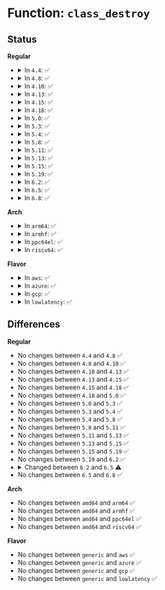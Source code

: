 # Function: <code>class_destroy</code>

## Status
<b>Regular</b>
<ul>
<li>
<details>
<summary>In <code>4.4</code>: ✅</summary>

```c
void class_destroy(struct class *cls);
```

**Collision:** Unique Global

**Inline:** No

**Transformation:** False

**Instances:**

```
In drivers/base/class.c (ffffffff8154ccc0)
Location: drivers/base/class.c:274
Inline: False
Direct callers:
  - block/bsg.c:bsg_init
  - drivers/phy/phy-core.c:phy_core_exit
  - drivers/video/backlight/backlight.c:backlight_class_exit
  - drivers/char/misc.c:misc_init
  - drivers/char/virtio_console.c:init
  - drivers/char/virtio_console.c:fini
  - drivers/char/tpm/tpm-interface.c:tpm_exit
  - drivers/nvdimm/bus.c:nvdimm_bus_exit
  - drivers/scsi/sg.c:exit_sg
  - drivers/net/ppp/ppp_generic.c:ppp_cleanup
  - drivers/usb/core/file.c:release_usb_class
  - drivers/rtc/class.c:rtc_exit
  - drivers/i2c/i2c-dev.c:i2c_dev_exit
  - drivers/i2c/i2c-dev.c:i2c_dev_init
  - drivers/power/power_supply_core.c:power_supply_class_exit
  - drivers/watchdog/watchdog_core.c:watchdog_exit
  - drivers/leds/led-class.c:leds_exit
  - drivers/devfreq/devfreq.c:devfreq_exit
  - drivers/devfreq/devfreq-event.c:devfreq_event_exit
  - drivers/extcon/extcon.c:extcon_class_exit
```
**Symbols:**

```
ffffffff8154ccc0-ffffffff8154ccdf: class_destroy (STB_GLOBAL)
```
</details>
</li>
<li>
<details>
<summary>In <code>4.8</code>: ✅</summary>

```c
void class_destroy(struct class *cls);
```

**Collision:** Unique Global

**Inline:** No

**Transformation:** False

**Instances:**

```
In drivers/base/class.c (ffffffff8159eab0)
Location: drivers/base/class.c:274
Inline: False
Direct callers:
  - block/bsg.c:bsg_init
  - drivers/phy/phy-core.c:phy_core_exit
  - drivers/video/backlight/backlight.c:backlight_class_exit
  - drivers/char/misc.c:misc_init
  - drivers/char/virtio_console.c:fini
  - drivers/char/virtio_console.c:init
  - drivers/char/tpm/tpm-interface.c:tpm_exit
  - drivers/nvdimm/bus.c:nvdimm_bus_exit
  - drivers/nvdimm/bus.c:nvdimm_bus_init
  - drivers/scsi/sg.c:exit_sg
  - drivers/net/ppp/ppp_generic.c:ppp_cleanup
  - drivers/net/ppp/ppp_generic.c:ppp_init
  - drivers/usb/core/file.c:release_usb_class
  - drivers/i2c/i2c-dev.c:i2c_dev_exit
  - drivers/i2c/i2c-dev.c:i2c_dev_init
  - drivers/power/power_supply_core.c:power_supply_class_exit
  - drivers/leds/led-class.c:leds_exit
  - drivers/extcon/extcon.c:extcon_class_exit
```
**Symbols:**

```
ffffffff8159eab0-ffffffff8159eacf: class_destroy (STB_GLOBAL)
```
</details>
</li>
<li>
<details>
<summary>In <code>4.10</code>: ✅</summary>

```c
void class_destroy(struct class *cls);
```

**Collision:** Unique Global

**Inline:** No

**Transformation:** False

**Instances:**

```
In drivers/base/class.c (ffffffff815cd070)
Location: drivers/base/class.c:289
Inline: False
Direct callers:
  - block/bsg.c:bsg_init
  - drivers/phy/phy-core.c:phy_core_exit
  - drivers/video/backlight/backlight.c:backlight_class_exit
  - drivers/char/misc.c:misc_init
  - drivers/char/virtio_console.c:fini
  - drivers/char/virtio_console.c:init
  - drivers/char/tpm/tpm-interface.c:tpm_exit
  - drivers/nvdimm/bus.c:nvdimm_bus_exit
  - drivers/nvdimm/bus.c:nvdimm_bus_init
  - drivers/scsi/sg.c:exit_sg
  - drivers/net/ppp/ppp_generic.c:ppp_cleanup
  - drivers/net/ppp/ppp_generic.c:ppp_init
  - drivers/usb/core/file.c:release_usb_class
  - drivers/i2c/i2c-dev.c:i2c_dev_exit
  - drivers/i2c/i2c-dev.c:i2c_dev_init
  - drivers/power/supply/power_supply_core.c:power_supply_class_exit
  - drivers/leds/led-class.c:leds_exit
  - drivers/extcon/extcon.c:extcon_class_exit
```
**Symbols:**

```
ffffffff815cd070-ffffffff815cd08f: class_destroy (STB_GLOBAL)
```
</details>
</li>
<li>
<details>
<summary>In <code>4.13</code>: ✅</summary>

```c
void class_destroy(struct class *cls);
```

**Collision:** Unique Global

**Inline:** No

**Transformation:** False

**Instances:**

```
In drivers/base/class.c (ffffffff815e1b50)
Location: drivers/base/class.c:256
Inline: False
Direct callers:
  - block/bsg.c:bsg_init
  - drivers/phy/phy-core.c:phy_core_exit
  - drivers/pci/endpoint/pci-epc-core.c:pci_epc_exit
  - drivers/video/backlight/backlight.c:backlight_class_exit
  - drivers/char/misc.c:misc_init
  - drivers/char/virtio_console.c:fini
  - drivers/char/virtio_console.c:init
  - drivers/char/tpm/tpm-interface.c:tpm_exit
  - drivers/char/tpm/tpm-interface.c:tpm_exit
  - drivers/char/tpm/tpm-interface.c:tpm_init
  - drivers/char/tpm/tpm-interface.c:tpm_init
  - drivers/char/tpm/tpm-interface.c:tpm_init
  - drivers/nvdimm/bus.c:nvdimm_bus_exit
  - drivers/nvdimm/bus.c:nvdimm_bus_init
  - drivers/scsi/sg.c:exit_sg
  - drivers/net/ppp/ppp_generic.c:ppp_cleanup
  - drivers/net/ppp/ppp_generic.c:ppp_init
  - drivers/i2c/i2c-dev.c:i2c_dev_exit
  - drivers/i2c/i2c-dev.c:i2c_dev_init
  - drivers/power/supply/power_supply_core.c:power_supply_class_exit
  - drivers/leds/led-class.c:leds_exit
  - drivers/extcon/extcon.c:extcon_class_exit
```
**Symbols:**

```
ffffffff815e1b50-ffffffff815e1b70: class_destroy (STB_GLOBAL)
```
</details>
</li>
<li>
<details>
<summary>In <code>4.15</code>: ✅</summary>

```c
void class_destroy(struct class *cls);
```

**Collision:** Unique Global

**Inline:** No

**Transformation:** False

**Instances:**

```
In drivers/base/class.c (ffffffff81648cc0)
Location: drivers/base/class.c:256
Inline: False
Direct callers:
  - block/bsg.c:bsg_init
  - drivers/phy/phy-core.c:phy_core_exit
  - drivers/pci/endpoint/pci-epc-core.c:pci_epc_exit
  - drivers/video/backlight/backlight.c:backlight_class_exit
  - drivers/char/misc.c:misc_init
  - drivers/char/virtio_console.c:fini
  - drivers/char/virtio_console.c:init
  - drivers/char/tpm/tpm-interface.c:tpm_exit
  - drivers/char/tpm/tpm-interface.c:tpm_exit
  - drivers/char/tpm/tpm-interface.c:tpm_init
  - drivers/char/tpm/tpm-interface.c:tpm_init
  - drivers/char/tpm/tpm-interface.c:tpm_init
  - drivers/nvdimm/bus.c:nvdimm_bus_exit
  - drivers/nvdimm/bus.c:nvdimm_bus_init
  - drivers/scsi/sg.c:exit_sg
  - drivers/net/ppp/ppp_generic.c:ppp_cleanup
  - drivers/net/ppp/ppp_generic.c:ppp_init
  - drivers/usb/core/file.c:release_usb_class
  - drivers/i2c/i2c-dev.c:i2c_dev_exit
  - drivers/i2c/i2c-dev.c:i2c_dev_init
  - drivers/power/supply/power_supply_core.c:power_supply_class_exit
  - drivers/leds/led-class.c:leds_exit
  - drivers/extcon/extcon.c:extcon_class_exit
```
**Symbols:**

```
ffffffff81648cc0-ffffffff81648ce0: class_destroy (STB_GLOBAL)
```
</details>
</li>
<li>
<details>
<summary>In <code>4.18</code>: ✅</summary>

```c
void class_destroy(struct class *cls);
```

**Collision:** Unique Global

**Inline:** No

**Transformation:** False

**Instances:**

```
In drivers/base/class.c (ffffffff816842a0)
Location: drivers/base/class.c:254
Inline: False
Direct callers:
  - block/bsg.c:bsg_init
  - drivers/phy/phy-core.c:phy_core_exit
  - drivers/pci/endpoint/pci-epc-core.c:pci_epc_exit
  - drivers/video/backlight/backlight.c:backlight_class_exit
  - drivers/char/misc.c:misc_init
  - drivers/char/virtio_console.c:fini
  - drivers/char/virtio_console.c:init
  - drivers/char/tpm/tpm-interface.c:tpm_exit
  - drivers/char/tpm/tpm-interface.c:tpm_exit
  - drivers/char/tpm/tpm-interface.c:tpm_init
  - drivers/char/tpm/tpm-interface.c:tpm_init
  - drivers/char/tpm/tpm-interface.c:tpm_init
  - drivers/nvdimm/bus.c:nvdimm_bus_exit
  - drivers/nvdimm/bus.c:nvdimm_bus_init
  - drivers/scsi/sg.c:exit_sg
  - drivers/scsi/sg.c:init_sg
  - drivers/net/ppp/ppp_generic.c:ppp_cleanup
  - drivers/net/ppp/ppp_generic.c:ppp_init
  - drivers/usb/core/file.c:release_usb_class
  - drivers/i2c/i2c-dev.c:i2c_dev_exit
  - drivers/i2c/i2c-dev.c:i2c_dev_init
  - drivers/pps/pps.c:pps_init
  - drivers/pps/pps.c:pps_exit
  - drivers/ptp/ptp_clock.c:ptp_init
  - drivers/ptp/ptp_clock.c:ptp_exit
  - drivers/power/supply/power_supply_core.c:power_supply_class_exit
  - drivers/leds/led-class.c:leds_exit
  - drivers/devfreq/devfreq.c:devfreq_init
  - drivers/extcon/extcon.c:extcon_class_exit
```
**Symbols:**

```
ffffffff816842a0-ffffffff816842bf: class_destroy (STB_GLOBAL)
```
</details>
</li>
<li>
<details>
<summary>In <code>5.0</code>: ✅</summary>

```c
void class_destroy(struct class *cls);
```

**Collision:** Unique Global

**Inline:** No

**Transformation:** False

**Instances:**

```
In drivers/base/class.c (ffffffff816a3f70)
Location: drivers/base/class.c:254
Inline: False
Direct callers:
  - arch/x86/kernel/cpu/resctrl/pseudo_lock.c:rdt_pseudo_lock_release
  - block/bsg.c:bsg_init
  - drivers/phy/phy-core.c:phy_core_exit
  - drivers/pci/endpoint/pci-epc-core.c:pci_epc_exit
  - drivers/video/backlight/backlight.c:backlight_class_exit
  - drivers/char/misc.c:misc_init
  - drivers/char/virtio_console.c:fini
  - drivers/char/virtio_console.c:init
  - drivers/char/tpm/tpm-interface.c:tpm_exit
  - drivers/char/tpm/tpm-interface.c:tpm_exit
  - drivers/char/tpm/tpm-interface.c:tpm_init
  - drivers/char/tpm/tpm-interface.c:tpm_init
  - drivers/nvdimm/bus.c:nvdimm_bus_exit
  - drivers/nvdimm/bus.c:nvdimm_bus_init
  - drivers/scsi/sg.c:exit_sg
  - drivers/scsi/sg.c:init_sg
  - drivers/net/ppp/ppp_generic.c:ppp_cleanup
  - drivers/net/ppp/ppp_generic.c:ppp_init
  - drivers/usb/core/file.c:release_usb_class
  - drivers/i2c/i2c-dev.c:i2c_dev_exit
  - drivers/i2c/i2c-dev.c:i2c_dev_init
  - drivers/pps/pps.c:pps_init
  - drivers/pps/pps.c:pps_exit
  - drivers/ptp/ptp_clock.c:ptp_init
  - drivers/ptp/ptp_clock.c:ptp_exit
  - drivers/power/supply/power_supply_core.c:power_supply_class_exit
  - drivers/leds/led-class.c:leds_exit
  - drivers/devfreq/devfreq.c:devfreq_init
  - drivers/extcon/extcon.c:extcon_class_exit
```
**Symbols:**

```
ffffffff816a3f70-ffffffff816a3f8f: class_destroy (STB_GLOBAL)
```
</details>
</li>
<li>
<details>
<summary>In <code>5.3</code>: ✅</summary>

```c
void class_destroy(struct class *cls);
```

**Collision:** Unique Global

**Inline:** No

**Transformation:** False

**Instances:**

```
In drivers/base/class.c (ffffffff816dcea0)
Location: drivers/base/class.c:260
Inline: False
Direct callers:
  - arch/x86/kernel/cpu/resctrl/pseudo_lock.c:rdt_pseudo_lock_release
  - block/bsg.c:bsg_init
  - drivers/pci/endpoint/pci-epc-core.c:pci_epc_exit
  - drivers/video/backlight/backlight.c:backlight_class_exit
  - drivers/char/misc.c:misc_init
  - drivers/char/virtio_console.c:fini
  - drivers/char/virtio_console.c:init
  - drivers/char/tpm/tpm-interface.c:tpm_exit
  - drivers/char/tpm/tpm-interface.c:tpm_exit
  - drivers/char/tpm/tpm-interface.c:tpm_init
  - drivers/char/tpm/tpm-interface.c:tpm_init
  - drivers/nvdimm/bus.c:nvdimm_bus_exit
  - drivers/nvdimm/bus.c:nvdimm_bus_init
  - drivers/dax/bus.c:dax_bus_exit
  - drivers/dax/bus.c:dax_bus_init
  - drivers/scsi/sg.c:exit_sg
  - drivers/scsi/sg.c:init_sg
  - drivers/net/ppp/ppp_generic.c:ppp_cleanup
  - drivers/net/ppp/ppp_generic.c:ppp_init
  - drivers/usb/core/file.c:release_usb_class
  - drivers/i2c/i2c-dev.c:i2c_dev_exit
  - drivers/i2c/i2c-dev.c:i2c_dev_init
  - drivers/pps/pps.c:pps_init
  - drivers/pps/pps.c:pps_exit
  - drivers/ptp/ptp_clock.c:ptp_init
  - drivers/ptp/ptp_clock.c:ptp_exit
  - drivers/power/supply/power_supply_core.c:power_supply_class_exit
  - drivers/leds/led-class.c:leds_exit
  - drivers/devfreq/devfreq.c:devfreq_init
  - drivers/extcon/extcon.c:extcon_class_exit
```
**Symbols:**

```
ffffffff816dcea0-ffffffff816dcebf: class_destroy (STB_GLOBAL)
```
</details>
</li>
<li>
<details>
<summary>In <code>5.4</code>: ✅</summary>

```c
void class_destroy(struct class *cls);
```

**Collision:** Unique Global

**Inline:** No

**Transformation:** False

**Instances:**

```
In drivers/base/class.c (ffffffff81700f50)
Location: drivers/base/class.c:260
Inline: False
Direct callers:
  - arch/x86/kernel/cpu/resctrl/pseudo_lock.c:rdt_pseudo_lock_release
  - block/bsg.c:bsg_init
  - drivers/pci/endpoint/pci-epc-core.c:pci_epc_exit
  - drivers/video/backlight/backlight.c:backlight_class_exit
  - drivers/char/misc.c:misc_init
  - drivers/char/virtio_console.c:fini
  - drivers/char/virtio_console.c:init
  - drivers/char/tpm/tpm-interface.c:tpm_exit
  - drivers/char/tpm/tpm-interface.c:tpm_exit
  - drivers/char/tpm/tpm-interface.c:tpm_init
  - drivers/char/tpm/tpm-interface.c:tpm_init
  - drivers/nvdimm/bus.c:nvdimm_bus_exit
  - drivers/nvdimm/bus.c:nvdimm_bus_init
  - drivers/dax/bus.c:dax_bus_exit
  - drivers/dax/bus.c:dax_bus_init
  - drivers/scsi/sg.c:exit_sg
  - drivers/scsi/sg.c:init_sg
  - drivers/net/ppp/ppp_generic.c:ppp_cleanup
  - drivers/net/ppp/ppp_generic.c:ppp_init
  - drivers/vfio/vfio.c:vfio_cleanup
  - drivers/vfio/vfio.c:vfio_init
  - drivers/usb/core/file.c:release_usb_class
  - drivers/i2c/i2c-dev.c:i2c_dev_exit
  - drivers/i2c/i2c-dev.c:i2c_dev_init
  - drivers/pps/pps.c:pps_init
  - drivers/pps/pps.c:pps_exit
  - drivers/ptp/ptp_clock.c:ptp_init
  - drivers/ptp/ptp_clock.c:ptp_exit
  - drivers/power/supply/power_supply_core.c:power_supply_class_exit
  - drivers/leds/led-class.c:leds_exit
  - drivers/devfreq/devfreq.c:devfreq_init
  - drivers/extcon/extcon.c:extcon_class_exit
```
**Symbols:**

```
ffffffff81700f50-ffffffff81700f6f: class_destroy (STB_GLOBAL)
```
</details>
</li>
<li>
<details>
<summary>In <code>5.8</code>: ✅</summary>

```c
void class_destroy(struct class *cls);
```

**Collision:** Unique Global

**Inline:** No

**Transformation:** False

**Instances:**

```
In drivers/base/class.c (ffffffff817baec0)
Location: drivers/base/class.c:261
Inline: False
Direct callers:
  - arch/x86/kernel/cpu/resctrl/pseudo_lock.c:rdt_pseudo_lock_release
  - block/bsg.c:bsg_init
  - drivers/pci/endpoint/pci-epc-core.c:pci_epc_exit
  - drivers/video/backlight/backlight.c:backlight_class_exit
  - drivers/char/misc.c:misc_init
  - drivers/char/virtio_console.c:fini
  - drivers/char/virtio_console.c:init
  - drivers/char/tpm/tpm-interface.c:tpm_exit
  - drivers/char/tpm/tpm-interface.c:tpm_exit
  - drivers/char/tpm/tpm-interface.c:tpm_init
  - drivers/char/tpm/tpm-interface.c:tpm_init
  - drivers/nvdimm/bus.c:nvdimm_bus_exit
  - drivers/nvdimm/bus.c:nvdimm_bus_init
  - drivers/dax/bus.c:dax_bus_exit
  - drivers/dax/bus.c:dax_bus_init
  - drivers/scsi/sg.c:exit_sg
  - drivers/scsi/sg.c:init_sg
  - drivers/net/ppp/ppp_generic.c:ppp_cleanup
  - drivers/net/ppp/ppp_generic.c:ppp_init
  - drivers/vfio/vfio.c:vfio_cleanup
  - drivers/vfio/vfio.c:vfio_init
  - drivers/usb/core/file.c:usb_deregister_dev
  - drivers/i2c/i2c-dev.c:i2c_dev_exit
  - drivers/i2c/i2c-dev.c:i2c_dev_init
  - drivers/pps/pps.c:pps_init
  - drivers/pps/pps.c:pps_exit
  - drivers/ptp/ptp_clock.c:ptp_init
  - drivers/ptp/ptp_clock.c:ptp_exit
  - drivers/power/supply/power_supply_core.c:power_supply_class_exit
  - drivers/leds/led-class.c:leds_exit
  - drivers/devfreq/devfreq.c:devfreq_init
  - drivers/extcon/extcon.c:extcon_class_exit
```
**Symbols:**

```
ffffffff817baec0-ffffffff817baedf: class_destroy (STB_GLOBAL)
```
</details>
</li>
<li>
<details>
<summary>In <code>5.11</code>: ✅</summary>

```c
void class_destroy(struct class *cls);
```

**Collision:** Unique Global

**Inline:** No

**Transformation:** False

**Instances:**

```
In drivers/base/class.c (ffffffff817cfac0)
Location: drivers/base/class.c:261
Inline: False
Direct callers:
  - arch/x86/kernel/cpu/resctrl/pseudo_lock.c:rdt_pseudo_lock_release
  - block/bsg.c:bsg_init
  - drivers/pci/endpoint/pci-epc-core.c:pci_epc_exit
  - drivers/video/backlight/backlight.c:backlight_class_exit
  - drivers/char/misc.c:misc_init
  - drivers/char/virtio_console.c:fini
  - drivers/char/virtio_console.c:init
  - drivers/char/tpm/tpm-interface.c:tpm_exit
  - drivers/char/tpm/tpm-interface.c:tpm_exit
  - drivers/char/tpm/tpm-interface.c:tpm_init
  - drivers/char/tpm/tpm-interface.c:tpm_init
  - drivers/nvdimm/bus.c:nvdimm_bus_exit
  - drivers/nvdimm/bus.c:nvdimm_bus_init
  - drivers/dax/bus.c:dax_bus_exit
  - drivers/dax/bus.c:dax_bus_init
  - drivers/scsi/sg.c:exit_sg
  - drivers/scsi/sg.c:init_sg
  - drivers/net/ppp/ppp_generic.c:ppp_cleanup
  - drivers/net/ppp/ppp_generic.c:ppp_init
  - drivers/vfio/vfio.c:vfio_cleanup
  - drivers/vfio/vfio.c:vfio_init
  - drivers/usb/core/file.c:usb_deregister_dev
  - drivers/usb/roles/class.c:usb_roles_exit
  - drivers/i2c/i2c-dev.c:i2c_dev_exit
  - drivers/i2c/i2c-dev.c:i2c_dev_init
  - drivers/pps/pps.c:pps_init
  - drivers/pps/pps.c:pps_exit
  - drivers/ptp/ptp_clock.c:ptp_init
  - drivers/ptp/ptp_clock.c:ptp_exit
  - drivers/power/supply/power_supply_core.c:power_supply_class_exit
  - drivers/leds/led-class.c:leds_exit
  - drivers/devfreq/devfreq.c:devfreq_init
  - drivers/extcon/extcon.c:extcon_class_exit
```
**Symbols:**

```
ffffffff817cfac0-ffffffff817cfadf: class_destroy (STB_GLOBAL)
```
</details>
</li>
<li>
<details>
<summary>In <code>5.13</code>: ✅</summary>

```c
void class_destroy(struct class *cls);
```

**Collision:** Unique Global

**Inline:** No

**Transformation:** False

**Instances:**

```
In drivers/base/class.c (ffffffff817b34d0)
Location: drivers/base/class.c:261
Inline: False
Direct callers:
  - arch/x86/kernel/cpu/resctrl/pseudo_lock.c:rdt_pseudo_lock_release
  - block/bsg.c:bsg_init
  - drivers/pci/endpoint/pci-epc-core.c:pci_epc_exit
  - drivers/video/backlight/backlight.c:backlight_class_exit
  - drivers/char/misc.c:misc_init
  - drivers/char/virtio_console.c:fini
  - drivers/char/virtio_console.c:init
  - drivers/char/tpm/tpm-interface.c:tpm_exit
  - drivers/char/tpm/tpm-interface.c:tpm_exit
  - drivers/char/tpm/tpm-interface.c:tpm_init
  - drivers/char/tpm/tpm-interface.c:tpm_init
  - drivers/nvdimm/bus.c:nvdimm_bus_exit
  - drivers/nvdimm/bus.c:nvdimm_bus_init
  - drivers/dax/bus.c:dax_bus_exit
  - drivers/dax/bus.c:dax_bus_init
  - drivers/scsi/sg.c:exit_sg
  - drivers/scsi/sg.c:init_sg
  - drivers/net/ppp/ppp_generic.c:ppp_cleanup
  - drivers/net/ppp/ppp_generic.c:ppp_init
  - drivers/net/wwan/wwan_core.c:wwan_exit
  - drivers/net/wwan/wwan_core.c:wwan_init
  - drivers/vfio/vfio.c:vfio_cleanup
  - drivers/vfio/vfio.c:vfio_init
  - drivers/usb/core/file.c:usb_deregister_dev
  - drivers/usb/roles/class.c:usb_roles_exit
  - drivers/i2c/i2c-dev.c:i2c_dev_exit
  - drivers/i2c/i2c-dev.c:i2c_dev_init
  - drivers/pps/pps.c:pps_init
  - drivers/pps/pps.c:pps_exit
  - drivers/ptp/ptp_clock.c:ptp_init
  - drivers/ptp/ptp_clock.c:ptp_exit
  - drivers/power/supply/power_supply_core.c:power_supply_class_exit
  - drivers/leds/led-class.c:leds_exit
  - drivers/devfreq/devfreq.c:devfreq_init
  - drivers/extcon/extcon.c:extcon_class_exit
```
**Symbols:**

```
ffffffff817b34d0-ffffffff817b34ef: class_destroy (STB_GLOBAL)
```
</details>
</li>
<li>
<details>
<summary>In <code>5.15</code>: ✅</summary>

```c
void class_destroy(struct class *cls);
```

**Collision:** Unique Global

**Inline:** No

**Transformation:** False

**Instances:**

```
In drivers/base/class.c (ffffffff8183c9b0)
Location: drivers/base/class.c:261
Inline: False
Direct callers:
  - arch/x86/kernel/cpu/resctrl/pseudo_lock.c:rdt_pseudo_lock_release
  - block/bsg.c:bsg_init
  - drivers/pci/endpoint/pci-epc-core.c:pci_epc_exit
  - drivers/video/backlight/backlight.c:backlight_class_exit
  - drivers/char/misc.c:misc_init
  - drivers/char/virtio_console.c:fini
  - drivers/char/virtio_console.c:init
  - drivers/char/tpm/tpm-interface.c:tpm_exit
  - drivers/char/tpm/tpm-interface.c:tpm_exit
  - drivers/char/tpm/tpm-interface.c:tpm_init
  - drivers/char/tpm/tpm-interface.c:tpm_init
  - drivers/nvdimm/bus.c:nvdimm_bus_exit
  - drivers/nvdimm/bus.c:nvdimm_bus_init
  - drivers/dax/bus.c:dax_bus_exit
  - drivers/dax/bus.c:dax_bus_init
  - drivers/scsi/sg.c:exit_sg
  - drivers/scsi/sg.c:init_sg
  - drivers/net/ppp/ppp_generic.c:ppp_cleanup
  - drivers/net/ppp/ppp_generic.c:ppp_init
  - drivers/net/wwan/wwan_core.c:wwan_exit
  - drivers/net/wwan/wwan_core.c:wwan_init
  - drivers/vfio/vfio.c:vfio_cleanup
  - drivers/vfio/vfio.c:vfio_init
  - drivers/usb/core/file.c:usb_deregister_dev
  - drivers/usb/roles/class.c:usb_roles_exit
  - drivers/i2c/i2c-dev.c:i2c_dev_exit
  - drivers/i2c/i2c-dev.c:i2c_dev_init
  - drivers/pps/pps.c:pps_init
  - drivers/pps/pps.c:pps_exit
  - drivers/ptp/ptp_clock.c:ptp_init
  - drivers/ptp/ptp_clock.c:ptp_exit
  - drivers/power/supply/power_supply_core.c:power_supply_class_exit
  - drivers/leds/led-class.c:leds_exit
  - drivers/devfreq/devfreq.c:devfreq_init
  - drivers/extcon/extcon.c:extcon_class_exit
```
**Symbols:**

```
ffffffff8183c9b0-ffffffff8183c9cf: class_destroy (STB_GLOBAL)
```
</details>
</li>
<li>
<details>
<summary>In <code>5.19</code>: ✅</summary>

```c
void class_destroy(struct class *cls);
```

**Collision:** Unique Global

**Inline:** No

**Transformation:** False

**Instances:**

```
In drivers/base/class.c (ffffffff8197f460)
Location: drivers/base/class.c:261
Inline: False
Direct callers:
  - arch/x86/kernel/cpu/resctrl/pseudo_lock.c:rdt_pseudo_lock_release
  - block/bsg.c:bsg_init
  - drivers/pci/endpoint/pci-epc-core.c:pci_epc_exit
  - drivers/video/backlight/backlight.c:backlight_class_exit
  - drivers/char/misc.c:misc_init
  - drivers/char/virtio_console.c:virtio_console_fini
  - drivers/char/virtio_console.c:virtio_console_init
  - drivers/char/tpm/tpm-interface.c:tpm_exit
  - drivers/char/tpm/tpm-interface.c:tpm_exit
  - drivers/char/tpm/tpm-interface.c:tpm_init
  - drivers/char/tpm/tpm-interface.c:tpm_init
  - drivers/nvdimm/bus.c:nvdimm_bus_exit
  - drivers/nvdimm/bus.c:nvdimm_bus_init
  - drivers/scsi/sg.c:exit_sg
  - drivers/scsi/sg.c:init_sg
  - drivers/net/ppp/ppp_generic.c:ppp_cleanup
  - drivers/net/ppp/ppp_generic.c:ppp_init
  - drivers/net/wwan/wwan_core.c:wwan_exit
  - drivers/net/wwan/wwan_core.c:wwan_init
  - drivers/vfio/vfio.c:vfio_cleanup
  - drivers/vfio/vfio.c:vfio_init
  - drivers/usb/core/file.c:usb_deregister_dev
  - drivers/usb/roles/class.c:usb_roles_exit
  - drivers/i2c/i2c-dev.c:i2c_dev_exit
  - drivers/i2c/i2c-dev.c:i2c_dev_init
  - drivers/pps/pps.c:pps_init
  - drivers/pps/pps.c:pps_exit
  - drivers/ptp/ptp_clock.c:ptp_init
  - drivers/ptp/ptp_clock.c:ptp_exit
  - drivers/power/supply/power_supply_core.c:power_supply_class_exit
  - drivers/leds/led-class.c:leds_exit
  - drivers/devfreq/devfreq.c:devfreq_init
  - drivers/extcon/extcon.c:extcon_class_exit
```
**Symbols:**

```
ffffffff8197f460-ffffffff8197f48b: class_destroy (STB_GLOBAL)
```
</details>
</li>
<li>
<details>
<summary>In <code>6.2</code>: ✅</summary>

```c
void class_destroy(struct class *cls);
```

**Collision:** Unique Global

**Inline:** No

**Transformation:** False

**Instances:**

```
In drivers/base/class.c (ffffffff81aeccc0)
Location: drivers/base/class.c:266
Inline: False
Direct callers:
  - arch/x86/kernel/cpu/resctrl/pseudo_lock.c:rdt_pseudo_lock_release
  - block/bsg.c:bsg_init
  - drivers/pci/endpoint/pci-epc-core.c:pci_epc_exit
  - drivers/video/backlight/backlight.c:backlight_class_exit
  - drivers/char/misc.c:misc_init
  - drivers/char/virtio_console.c:virtio_console_fini
  - drivers/char/virtio_console.c:virtio_console_init
  - drivers/char/tpm/tpm-interface.c:tpm_exit
  - drivers/char/tpm/tpm-interface.c:tpm_exit
  - drivers/char/tpm/tpm-interface.c:tpm_init
  - drivers/char/tpm/tpm-interface.c:tpm_init
  - drivers/nvdimm/bus.c:nvdimm_bus_exit
  - drivers/nvdimm/bus.c:nvdimm_bus_init
  - drivers/scsi/sg.c:exit_sg
  - drivers/scsi/sg.c:init_sg
  - drivers/net/ppp/ppp_generic.c:ppp_cleanup
  - drivers/net/ppp/ppp_generic.c:ppp_init
  - drivers/net/wwan/wwan_core.c:wwan_exit
  - drivers/net/wwan/wwan_core.c:wwan_init
  - drivers/usb/core/file.c:usb_deregister_dev
  - drivers/usb/roles/class.c:usb_roles_exit
  - drivers/i2c/i2c-dev.c:i2c_dev_exit
  - drivers/i2c/i2c-dev.c:i2c_dev_init
  - drivers/pps/pps.c:pps_init
  - drivers/pps/pps.c:pps_exit
  - drivers/ptp/ptp_clock.c:ptp_init
  - drivers/ptp/ptp_clock.c:ptp_exit
  - drivers/power/supply/power_supply_core.c:power_supply_class_exit
  - drivers/leds/led-class.c:leds_exit
  - drivers/devfreq/devfreq.c:devfreq_init
  - drivers/extcon/extcon.c:extcon_class_exit
```
**Symbols:**

```
ffffffff81aeccc0-ffffffff81aecceb: class_destroy (STB_GLOBAL)
```
</details>
</li>
<li>
<details>
<summary>In <code>6.5</code>: ✅</summary>

```c
void class_destroy(const struct class *cls);
```

**Collision:** Unique Global

**Inline:** No

**Transformation:** False

**Instances:**

```
In drivers/base/class.c (ffffffff81b3b3a0)
Location: drivers/base/class.c:289
Inline: False
Direct callers:
  - arch/x86/kernel/cpu/resctrl/pseudo_lock.c:rdt_pseudo_lock_release
  - drivers/phy/phy-core.c:phy_core_exit
  - drivers/pci/endpoint/pci-epc-core.c:pci_epc_exit
  - drivers/video/backlight/backlight.c:backlight_class_exit
  - drivers/char/tpm/tpm-interface.c:tpm_exit
  - drivers/char/tpm/tpm-interface.c:tpm_exit
  - drivers/char/tpm/tpm-interface.c:tpm_init
  - drivers/char/tpm/tpm-interface.c:tpm_init
  - drivers/nvdimm/bus.c:nvdimm_bus_exit
  - drivers/nvdimm/bus.c:nvdimm_bus_init
  - drivers/scsi/sg.c:exit_sg
  - drivers/scsi/sg.c:init_sg
  - drivers/net/ppp/ppp_generic.c:ppp_cleanup
  - drivers/net/ppp/ppp_generic.c:ppp_init
  - drivers/net/wwan/wwan_core.c:wwan_exit
  - drivers/net/wwan/wwan_core.c:wwan_init
  - drivers/usb/core/file.c:usb_deregister_dev
  - drivers/i2c/i2c-dev.c:i2c_dev_exit
  - drivers/i2c/i2c-dev.c:i2c_dev_init
  - drivers/pps/pps.c:pps_init
  - drivers/pps/pps.c:pps_exit
  - drivers/ptp/ptp_clock.c:ptp_init
  - drivers/ptp/ptp_clock.c:ptp_exit
  - drivers/power/supply/power_supply_core.c:power_supply_class_exit
  - drivers/leds/led-class.c:leds_exit
  - drivers/devfreq/devfreq.c:devfreq_init
  - drivers/extcon/extcon.c:extcon_class_exit
```
**Symbols:**

```
ffffffff81b3b3a0-ffffffff81b3b3cb: class_destroy (STB_GLOBAL)
```
</details>
</li>
<li>
<details>
<summary>In <code>6.8</code>: ✅</summary>

```c
void class_destroy(const struct class *cls);
```

**Collision:** Unique Global

**Inline:** No

**Transformation:** False

**Instances:**

```
In drivers/base/class.c (ffffffff81b92ef0)
Location: drivers/base/class.c:288
Inline: False
Direct callers:
  - drivers/phy/phy-core.c:phy_core_exit
  - drivers/pci/endpoint/pci-epc-core.c:pci_epc_exit
  - drivers/video/backlight/backlight.c:backlight_class_exit
  - drivers/video/fbdev/core/fbmem.c:fbmem_init
  - drivers/nvdimm/bus.c:nvdimm_bus_exit
  - drivers/nvdimm/bus.c:nvdimm_bus_init
  - drivers/scsi/sg.c:exit_sg
  - drivers/scsi/sg.c:init_sg
  - drivers/gpu/drm/drm_sysfs.c:drm_sysfs_destroy
  - drivers/gpu/drm/drm_sysfs.c:drm_sysfs_init
  - drivers/net/ppp/ppp_generic.c:ppp_cleanup
  - drivers/net/ppp/ppp_generic.c:ppp_init
  - drivers/pps/pps.c:pps_init
  - drivers/pps/pps.c:pps_exit
  - drivers/ptp/ptp_clock.c:ptp_init
  - drivers/ptp/ptp_clock.c:ptp_exit
  - drivers/power/supply/power_supply_core.c:power_supply_class_exit
  - drivers/devfreq/devfreq.c:devfreq_init
  - drivers/extcon/extcon.c:extcon_class_exit
```
**Symbols:**

```
ffffffff81b92ef0-ffffffff81b92f1b: class_destroy (STB_GLOBAL)
```
</details>
</li>
</ul>
<b>Arch</b>
<ul>
<li>
<details>
<summary>In <code>arm64</code>: ✅</summary>

```c
void class_destroy(struct class *cls);
```

**Collision:** Unique Global

**Inline:** No

**Transformation:** False

**Instances:**

```
In drivers/base/class.c (ffff8000108ec738)
Location: drivers/base/class.c:260
Inline: False
Direct callers:
  - block/bsg.c:bsg_init
  - drivers/pci/endpoint/pci-epc-core.c:pci_epc_exit
  - drivers/video/backlight/backlight.c:backlight_class_exit
  - drivers/char/misc.c:misc_init
  - drivers/char/virtio_console.c:fini
  - drivers/char/virtio_console.c:init
  - drivers/char/tpm/tpm-interface.c:tpm_exit
  - drivers/char/tpm/tpm-interface.c:tpm_exit
  - drivers/char/tpm/tpm-interface.c:tpm_init
  - drivers/char/tpm/tpm-interface.c:tpm_init
  - drivers/nvdimm/bus.c:nvdimm_bus_exit
  - drivers/nvdimm/bus.c:nvdimm_bus_init
  - drivers/dax/bus.c:dax_bus_exit
  - drivers/dax/bus.c:dax_bus_init
  - drivers/scsi/sg.c:exit_sg
  - drivers/scsi/sg.c:init_sg
  - drivers/net/ppp/ppp_generic.c:ppp_cleanup
  - drivers/net/ppp/ppp_generic.c:ppp_init
  - drivers/usb/core/file.c:usb_deregister_dev
  - drivers/usb/roles/class.c:usb_roles_exit
  - drivers/i2c/i2c-dev.c:i2c_dev_exit
  - drivers/i2c/i2c-dev.c:i2c_dev_init
  - drivers/pps/pps.c:pps_init
  - drivers/pps/pps.c:pps_exit
  - drivers/ptp/ptp_clock.c:ptp_init
  - drivers/ptp/ptp_clock.c:ptp_exit
  - drivers/power/supply/power_supply_core.c:power_supply_class_exit
  - drivers/leds/led-class.c:leds_exit
  - drivers/devfreq/devfreq.c:devfreq_init
  - drivers/extcon/extcon.c:extcon_class_exit
```
**Symbols:**

```
ffff8000108ec738-ffff8000108ec770: class_destroy (STB_GLOBAL)
```
</details>
</li>
<li>
<details>
<summary>In <code>armhf</code>: ✅</summary>

```c
void class_destroy(struct class *cls);
```

**Collision:** Unique Global

**Inline:** No

**Transformation:** False

**Instances:**

```
In drivers/base/class.c (c09da600)
Location: drivers/base/class.c:260
Inline: False
Direct callers:
  - block/bsg.c:bsg_init
  - drivers/pci/endpoint/pci-epc-core.c:pci_epc_exit
  - drivers/video/backlight/backlight.c:backlight_class_exit
  - drivers/char/misc.c:misc_init
  - drivers/char/virtio_console.c:fini
  - drivers/char/virtio_console.c:init
  - drivers/char/tpm/tpm-interface.c:tpm_exit
  - drivers/char/tpm/tpm-interface.c:tpm_exit
  - drivers/char/tpm/tpm-interface.c:tpm_init
  - drivers/char/tpm/tpm-interface.c:tpm_init
  - drivers/dax/bus.c:dax_bus_exit
  - drivers/dax/bus.c:dax_bus_init
  - drivers/scsi/sg.c:exit_sg
  - drivers/scsi/sg.c:init_sg
  - drivers/net/ppp/ppp_generic.c:ppp_cleanup
  - drivers/net/ppp/ppp_generic.c:ppp_init
  - drivers/usb/core/file.c:usb_deregister_dev
  - drivers/usb/gadget/udc/core.c:usb_udc_exit
  - drivers/usb/roles/class.c:usb_roles_exit
  - drivers/i2c/i2c-dev.c:i2c_dev_exit
  - drivers/i2c/i2c-dev.c:i2c_dev_init
  - drivers/pps/pps.c:pps_init
  - drivers/pps/pps.c:pps_exit
  - drivers/ptp/ptp_clock.c:ptp_init
  - drivers/ptp/ptp_clock.c:ptp_exit
  - drivers/power/supply/power_supply_core.c:power_supply_class_exit
  - drivers/leds/led-class.c:leds_exit
  - drivers/devfreq/devfreq.c:devfreq_init
  - drivers/extcon/extcon.c:extcon_class_exit
  - sound/sound_core.c:cleanup_soundcore
```
**Symbols:**

```
c09da600-c09da62c: class_destroy (STB_GLOBAL)
```
</details>
</li>
<li>
<details>
<summary>In <code>ppc64el</code>: ✅</summary>

```c
void class_destroy(struct class *cls);
```

**Collision:** Unique Global

**Inline:** No

**Transformation:** False

**Instances:**

```
In drivers/base/class.c (c000000000984060)
Location: drivers/base/class.c:260
Inline: False
Direct callers:
  - block/bsg.c:bsg_init
  - drivers/pci/endpoint/pci-epc-core.c:pci_epc_exit
  - drivers/video/backlight/backlight.c:backlight_class_exit
  - drivers/char/misc.c:misc_init
  - drivers/char/virtio_console.c:fini
  - drivers/char/virtio_console.c:init
  - drivers/char/tpm/tpm-interface.c:tpm_exit
  - drivers/char/tpm/tpm-interface.c:tpm_exit
  - drivers/char/tpm/tpm-interface.c:tpm_init
  - drivers/char/tpm/tpm-interface.c:tpm_init
  - drivers/nvdimm/bus.c:nvdimm_bus_exit
  - drivers/nvdimm/bus.c:nvdimm_bus_init
  - drivers/dax/bus.c:dax_bus_exit
  - drivers/dax/bus.c:dax_bus_init
  - drivers/scsi/sg.c:exit_sg
  - drivers/scsi/sg.c:init_sg
  - drivers/net/ppp/ppp_generic.c:ppp_cleanup
  - drivers/net/ppp/ppp_generic.c:ppp_init
  - drivers/vfio/vfio.c:vfio_cleanup
  - drivers/vfio/vfio.c:vfio_init
  - drivers/usb/core/file.c:usb_deregister_dev
  - drivers/i2c/i2c-dev.c:i2c_dev_exit
  - drivers/i2c/i2c-dev.c:i2c_dev_init
  - drivers/pps/pps.c:pps_init
  - drivers/pps/pps.c:pps_exit
  - drivers/ptp/ptp_clock.c:ptp_init
  - drivers/ptp/ptp_clock.c:ptp_exit
  - drivers/power/supply/power_supply_core.c:power_supply_class_exit
  - drivers/leds/led-class.c:leds_exit
  - drivers/devfreq/devfreq.c:devfreq_init
  - drivers/extcon/extcon.c:extcon_class_exit
```
**Symbols:**

```
c000000000984060-c000000000984088: class_destroy (STB_GLOBAL)
```
</details>
</li>
<li>
<details>
<summary>In <code>riscv64</code>: ✅</summary>

```c
void class_destroy(struct class *cls);
```

**Collision:** Unique Global

**Inline:** No

**Transformation:** False

**Instances:**

```
In drivers/base/class.c (ffffffe00057fa78)
Location: drivers/base/class.c:260
Inline: False
Direct callers:
  - block/bsg.c:bsg_init
  - drivers/pci/endpoint/pci-epc-core.c:pci_epc_exit
  - drivers/char/misc.c:misc_init
  - drivers/char/virtio_console.c:fini
  - drivers/char/virtio_console.c:init
  - drivers/char/tpm/tpm-interface.c:tpm_exit
  - drivers/char/tpm/tpm-interface.c:tpm_exit
  - drivers/char/tpm/tpm-interface.c:tpm_init
  - drivers/char/tpm/tpm-interface.c:tpm_init
  - drivers/nvdimm/bus.c:nvdimm_bus_exit
  - drivers/nvdimm/bus.c:nvdimm_bus_init
  - drivers/dax/bus.c:dax_bus_exit
  - drivers/dax/bus.c:dax_bus_init
  - drivers/scsi/sg.c:exit_sg
  - drivers/scsi/sg.c:init_sg
  - drivers/net/ppp/ppp_generic.c:ppp_cleanup
  - drivers/net/ppp/ppp_generic.c:ppp_init
  - drivers/usb/core/file.c:usb_deregister_dev
  - drivers/i2c/i2c-dev.c:i2c_dev_exit
  - drivers/i2c/i2c-dev.c:i2c_dev_init
  - drivers/pps/pps.c:pps_init
  - drivers/pps/pps.c:pps_exit
  - drivers/ptp/ptp_clock.c:ptp_init
  - drivers/ptp/ptp_clock.c:ptp_exit
  - drivers/power/supply/power_supply_core.c:power_supply_class_exit
  - drivers/leds/led-class.c:leds_exit
  - drivers/devfreq/devfreq.c:devfreq_init
  - drivers/extcon/extcon.c:extcon_class_exit
```
**Symbols:**

```
ffffffe00057fa78-ffffffe00057faaa: class_destroy (STB_GLOBAL)
```
</details>
</li>
</ul>
<b>Flavor</b>
<ul>
<li>
<details>
<summary>In <code>aws</code>: ✅</summary>

```c
void class_destroy(struct class *cls);
```

**Collision:** Unique Global

**Inline:** No

**Transformation:** False

**Instances:**

```
In drivers/base/class.c (ffffffff816c6740)
Location: drivers/base/class.c:260
Inline: False
Direct callers:
  - arch/x86/kernel/cpu/resctrl/pseudo_lock.c:rdt_pseudo_lock_release
  - block/bsg.c:bsg_init
  - drivers/pci/endpoint/pci-epc-core.c:pci_epc_exit
  - drivers/video/backlight/backlight.c:backlight_class_exit
  - drivers/char/misc.c:misc_init
  - drivers/char/virtio_console.c:fini
  - drivers/char/virtio_console.c:init
  - drivers/char/tpm/tpm-interface.c:tpm_exit
  - drivers/char/tpm/tpm-interface.c:tpm_exit
  - drivers/char/tpm/tpm-interface.c:tpm_init
  - drivers/char/tpm/tpm-interface.c:tpm_init
  - drivers/nvdimm/bus.c:nvdimm_bus_exit
  - drivers/nvdimm/bus.c:nvdimm_bus_init
  - drivers/dax/bus.c:dax_bus_exit
  - drivers/dax/bus.c:dax_bus_init
  - drivers/scsi/sg.c:exit_sg
  - drivers/scsi/sg.c:init_sg
  - drivers/nvme/host/core.c:nvme_core_exit
  - drivers/nvme/host/core.c:nvme_core_exit
  - drivers/nvme/host/core.c:nvme_core_init
  - drivers/net/ppp/ppp_generic.c:ppp_cleanup
  - drivers/net/ppp/ppp_generic.c:ppp_init
  - drivers/usb/core/file.c:release_usb_class
  - drivers/pps/pps.c:pps_init
  - drivers/pps/pps.c:pps_exit
  - drivers/ptp/ptp_clock.c:ptp_init
  - drivers/ptp/ptp_clock.c:ptp_exit
  - drivers/power/supply/power_supply_core.c:power_supply_class_exit
  - drivers/devfreq/devfreq.c:devfreq_init
  - drivers/extcon/extcon.c:extcon_class_exit
```
**Symbols:**

```
ffffffff816c6740-ffffffff816c675f: class_destroy (STB_GLOBAL)
```
</details>
</li>
<li>
<details>
<summary>In <code>azure</code>: ✅</summary>

```c
void class_destroy(struct class *cls);
```

**Collision:** Unique Global

**Inline:** No

**Transformation:** False

**Instances:**

```
In drivers/base/class.c (ffffffff816a19a0)
Location: drivers/base/class.c:260
Inline: False
Direct callers:
  - arch/x86/kernel/cpu/resctrl/pseudo_lock.c:rdt_pseudo_lock_release
  - block/bsg.c:bsg_init
  - drivers/pci/endpoint/pci-epc-core.c:pci_epc_exit
  - drivers/video/backlight/backlight.c:backlight_class_exit
  - drivers/char/misc.c:misc_init
  - drivers/char/virtio_console.c:fini
  - drivers/char/virtio_console.c:init
  - drivers/char/tpm/tpm-interface.c:tpm_exit
  - drivers/char/tpm/tpm-interface.c:tpm_exit
  - drivers/char/tpm/tpm-interface.c:tpm_init
  - drivers/char/tpm/tpm-interface.c:tpm_init
  - drivers/nvdimm/bus.c:nvdimm_bus_exit
  - drivers/nvdimm/bus.c:nvdimm_bus_init
  - drivers/dax/bus.c:dax_bus_exit
  - drivers/dax/bus.c:dax_bus_init
  - drivers/scsi/sg.c:exit_sg
  - drivers/scsi/sg.c:init_sg
  - drivers/nvme/host/core.c:nvme_core_exit
  - drivers/nvme/host/core.c:nvme_core_exit
  - drivers/nvme/host/core.c:nvme_core_init
  - drivers/net/ppp/ppp_generic.c:ppp_cleanup
  - drivers/net/ppp/ppp_generic.c:ppp_init
  - drivers/vfio/vfio.c:vfio_cleanup
  - drivers/vfio/vfio.c:vfio_init
  - drivers/usb/core/file.c:release_usb_class
  - drivers/pps/pps.c:pps_init
  - drivers/pps/pps.c:pps_exit
  - drivers/ptp/ptp_clock.c:ptp_init
  - drivers/ptp/ptp_clock.c:ptp_exit
  - drivers/power/supply/power_supply_core.c:power_supply_class_exit
  - drivers/devfreq/devfreq.c:devfreq_init
```
**Symbols:**

```
ffffffff816a19a0-ffffffff816a19bf: class_destroy (STB_GLOBAL)
```
</details>
</li>
<li>
<details>
<summary>In <code>gcp</code>: ✅</summary>

```c
void class_destroy(struct class *cls);
```

**Collision:** Unique Global

**Inline:** No

**Transformation:** False

**Instances:**

```
In drivers/base/class.c (ffffffff816f4c10)
Location: drivers/base/class.c:260
Inline: False
Direct callers:
  - arch/x86/kernel/cpu/resctrl/pseudo_lock.c:rdt_pseudo_lock_release
  - block/bsg.c:bsg_init
  - drivers/pci/endpoint/pci-epc-core.c:pci_epc_exit
  - drivers/video/backlight/backlight.c:backlight_class_exit
  - drivers/char/misc.c:misc_init
  - drivers/char/virtio_console.c:fini
  - drivers/char/virtio_console.c:init
  - drivers/char/tpm/tpm-interface.c:tpm_exit
  - drivers/char/tpm/tpm-interface.c:tpm_exit
  - drivers/char/tpm/tpm-interface.c:tpm_init
  - drivers/char/tpm/tpm-interface.c:tpm_init
  - drivers/nvdimm/bus.c:nvdimm_bus_exit
  - drivers/nvdimm/bus.c:nvdimm_bus_init
  - drivers/dax/bus.c:dax_bus_exit
  - drivers/dax/bus.c:dax_bus_init
  - drivers/scsi/sg.c:exit_sg
  - drivers/scsi/sg.c:init_sg
  - drivers/net/ppp/ppp_generic.c:ppp_cleanup
  - drivers/net/ppp/ppp_generic.c:ppp_init
  - drivers/vfio/vfio.c:vfio_cleanup
  - drivers/vfio/vfio.c:vfio_init
  - drivers/usb/core/file.c:release_usb_class
  - drivers/i2c/i2c-dev.c:i2c_dev_exit
  - drivers/i2c/i2c-dev.c:i2c_dev_init
  - drivers/pps/pps.c:pps_init
  - drivers/pps/pps.c:pps_exit
  - drivers/ptp/ptp_clock.c:ptp_init
  - drivers/ptp/ptp_clock.c:ptp_exit
  - drivers/power/supply/power_supply_core.c:power_supply_class_exit
  - drivers/leds/led-class.c:leds_exit
  - drivers/devfreq/devfreq.c:devfreq_init
  - drivers/extcon/extcon.c:extcon_class_exit
```
**Symbols:**

```
ffffffff816f4c10-ffffffff816f4c2f: class_destroy (STB_GLOBAL)
```
</details>
</li>
<li>
<details>
<summary>In <code>lowlatency</code>: ✅</summary>

```c
void class_destroy(struct class *cls);
```

**Collision:** Unique Global

**Inline:** No

**Transformation:** False

**Instances:**

```
In drivers/base/class.c (ffffffff8170f4a0)
Location: drivers/base/class.c:260
Inline: False
Direct callers:
  - arch/x86/kernel/cpu/resctrl/pseudo_lock.c:rdt_pseudo_lock_release
  - block/bsg.c:bsg_init
  - drivers/pci/endpoint/pci-epc-core.c:pci_epc_exit
  - drivers/video/backlight/backlight.c:backlight_class_exit
  - drivers/char/misc.c:misc_init
  - drivers/char/virtio_console.c:fini
  - drivers/char/virtio_console.c:init
  - drivers/char/tpm/tpm-interface.c:tpm_exit
  - drivers/char/tpm/tpm-interface.c:tpm_exit
  - drivers/char/tpm/tpm-interface.c:tpm_init
  - drivers/char/tpm/tpm-interface.c:tpm_init
  - drivers/nvdimm/bus.c:nvdimm_bus_exit
  - drivers/nvdimm/bus.c:nvdimm_bus_init
  - drivers/dax/bus.c:dax_bus_exit
  - drivers/dax/bus.c:dax_bus_init
  - drivers/scsi/sg.c:exit_sg
  - drivers/scsi/sg.c:init_sg
  - drivers/net/ppp/ppp_generic.c:ppp_cleanup
  - drivers/net/ppp/ppp_generic.c:ppp_init
  - drivers/vfio/vfio.c:vfio_cleanup
  - drivers/vfio/vfio.c:vfio_init
  - drivers/usb/core/file.c:release_usb_class
  - drivers/i2c/i2c-dev.c:i2c_dev_exit
  - drivers/i2c/i2c-dev.c:i2c_dev_init
  - drivers/pps/pps.c:pps_init
  - drivers/pps/pps.c:pps_exit
  - drivers/ptp/ptp_clock.c:ptp_init
  - drivers/ptp/ptp_clock.c:ptp_exit
  - drivers/power/supply/power_supply_core.c:power_supply_class_exit
  - drivers/leds/led-class.c:leds_exit
  - drivers/devfreq/devfreq.c:devfreq_init
  - drivers/extcon/extcon.c:extcon_class_exit
```
**Symbols:**

```
ffffffff8170f4a0-ffffffff8170f4bf: class_destroy (STB_GLOBAL)
```
</details>
</li>
</ul>

## Differences
<b>Regular</b>
<ul>
<li>
No changes between <code>4.4</code> and <code>4.8</code> ✅
</li>
<li>
No changes between <code>4.8</code> and <code>4.10</code> ✅
</li>
<li>
No changes between <code>4.10</code> and <code>4.13</code> ✅
</li>
<li>
No changes between <code>4.13</code> and <code>4.15</code> ✅
</li>
<li>
No changes between <code>4.15</code> and <code>4.18</code> ✅
</li>
<li>
No changes between <code>4.18</code> and <code>5.0</code> ✅
</li>
<li>
No changes between <code>5.0</code> and <code>5.3</code> ✅
</li>
<li>
No changes between <code>5.3</code> and <code>5.4</code> ✅
</li>
<li>
No changes between <code>5.4</code> and <code>5.8</code> ✅
</li>
<li>
No changes between <code>5.8</code> and <code>5.11</code> ✅
</li>
<li>
No changes between <code>5.11</code> and <code>5.13</code> ✅
</li>
<li>
No changes between <code>5.13</code> and <code>5.15</code> ✅
</li>
<li>
No changes between <code>5.15</code> and <code>5.19</code> ✅
</li>
<li>
No changes between <code>5.19</code> and <code>6.2</code> ✅
</li>
<li>
<details>
<summary>Changed between <code>6.2</code> and <code>6.5</code> ⚠️</summary>
<ul>
<li>
<b>Param type changed. </b>
<code>struct class *cls</code> ➡️ <code>const struct class *cls</code>
</li>
</ul>
</details>
</li>
<li>
No changes between <code>6.5</code> and <code>6.8</code> ✅
</li>
</ul>
<b>Arch</b>
<ul>
<li>
No changes between <code>amd64</code> and <code>arm64</code> ✅
</li>
<li>
No changes between <code>amd64</code> and <code>armhf</code> ✅
</li>
<li>
No changes between <code>amd64</code> and <code>ppc64el</code> ✅
</li>
<li>
No changes between <code>amd64</code> and <code>riscv64</code> ✅
</li>
</ul>
<b>Flavor</b>
<ul>
<li>
No changes between <code>generic</code> and <code>aws</code> ✅
</li>
<li>
No changes between <code>generic</code> and <code>azure</code> ✅
</li>
<li>
No changes between <code>generic</code> and <code>gcp</code> ✅
</li>
<li>
No changes between <code>generic</code> and <code>lowlatency</code> ✅
</li>
</ul>
